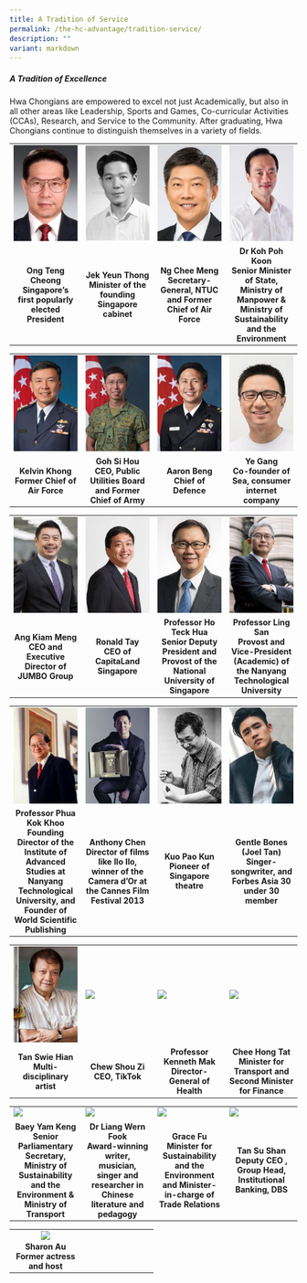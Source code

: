 ```yaml
---
title: A Tradition of Service
permalink: /the-hc-advantage/tradition-service/
description: ""
variant: markdown
---
```

##### A Tradition of Excellence

Hwa Chongians are empowered to excel not just Academically, but also in all other areas like Leadership, Sports and Games, Co-curricular Activities (CCAs), Research, and Service to the Community. After graduating, Hwa Chongians continue to distinguish themselves in a variety of fields.

<table style="table-layout: fixed; width: 100%;">
  <tbody>
    <tr>
      <td style="width: 22%; margin-right: 15px;"><img alt="tradition1" style="width: 100%;" src="/images/tradition1.jpg"></td>
      <td style="width: 22%; margin-right: 15px;"><img alt="tradition2" style="width: 100%;" src="/images/tradition2.jpg"></td>
      <td style="width: 22%; margin-right: 15px;"><img alt="tradition3" style="width: 100%;" src="/images/tradition3.jpg"></td>
      <td style="width: 22%; margin-right: 0;"><img alt="tradition4" style="width: 100%;" src="/images/tradition4.jpg"></td>
    </tr>
    <tr>
      <td align="center"><strong>Ong Teng Cheong<br>
      Singapore’s first popularly elected President</strong></td>
      <td align="center"><strong>Jek Yeun Thong<br>
      Minister of the founding Singapore cabinet</strong></td>
      <td align="center"><strong>Ng Chee Meng<br>
      Secretary-General, NTUC and Former Chief of Air Force</strong></td>
      <td align="center"><strong>Dr Koh Poh Koon<br>
      Senior Minister of State, Ministry of Manpower &amp; Ministry of Sustainability and the Environment</strong></td>
    </tr>
  </tbody>
</table>


<table style="table-layout: fixed; width: 100%;">
  <tbody>
    <tr>
      <td style="width: 22%; margin-right: 15px;">
        <img style="width: 100%;" src="/images/tradition5.jpg">
      </td>
      <td style="width: 22%; margin-right: 15px;">
        <img style="width: 100%;" src="/images/tradition6.jpg">
      </td>
      <td style="width: 22%; margin-right: 15px;">
        <img style="width: 100%;" src="/images/tradition7.jpg">
      </td>
      <td style="width: 22%; margin-right: 0;">
        <img style="width: 100%;" src="/images/tradition8.jpg">
      </td>
    </tr>
    <tr>
      <td align="center"><strong>Kelvin Khong<br>Former Chief of Air Force</strong></td>
      <td align="center"><strong>Goh Si Hou<br>CEO, Public Utilities Board and Former Chief of Army</strong></td>
      <td align="center"><strong>Aaron Beng<br>Chief of Defence</strong></td>
      <td align="center"><strong>Ye Gang<br>Co-founder of Sea, consumer internet company</strong></td>
    </tr>
  </tbody>
</table>


<table style="table-layout: fixed; width: 100%;">
  <tbody>
    <tr>
      <td style="width: 22%; margin-right: 15px;">
        <img style="width: 100%;" src="/images/tradition9.jpg">
      </td>
      <td style="width: 22%; margin-right: 15px;">
        <img style="width: 100%;" src="/images/tradition10.jpg">
      </td>
      <td style="width: 22%; margin-right: 15px;">
        <img style="width: 100%;" src="/images/tradition11.jpg">
      </td>
      <td style="width: 22%; margin-right: 0;">
        <img style="width: 100%;" src="/images/tradition12.jpg">
      </td>
    </tr>
    <tr>
      <td align="center"><strong>Ang Kiam Meng<br>CEO and Executive Director of JUMBO Group</strong></td>
      <td align="center"><strong>Ronald Tay<br>CEO of CapitaLand Singapore</strong></td>
      <td align="center"><strong>Professor Ho Teck Hua<br>Senior Deputy President and Provost of the National University of Singapore</strong></td>
      <td align="center"><strong>Professor Ling San<br>Provost and Vice-President (Academic) of the Nanyang Technological University</strong></td>
    </tr>
  </tbody>
</table>


<table style="table-layout: fixed; width: 100%;">
  <tbody>
    <tr>
      <td style="width: 22%; margin-right: 15px;">
        <img style="width: 100%;" src="/images/tradition13.jpg">
      </td>
      <td style="width: 22%; margin-right: 15px;">
        <img style="width: 100%;" src="/images/tradition14.jpg">
      </td>
      <td style="width: 22%; margin-right: 15px;">
        <img style="width: 100%;" src="/images/tradition15.jpg">
      </td>
      <td style="width: 22%; margin-right: 0;">
        <img style="width: 100%;" src="/images/tradition18.jpg">
      </td>
    </tr>
    <tr>
      <td align="center"><strong>Professor Phua Kok Khoo<br>Founding Director of the Institute of Advanced Studies at Nanyang Technological University, and Founder of World Scientific Publishing</strong></td>
      <td align="center"><strong>Anthony Chen<br>Director of films like Ilo Ilo, winner of the Camera d’Or at the Cannes Film Festival 2013</strong></td>
      <td align="center"><strong>Kuo Pao Kun<br>Pioneer of Singapore theatre</strong></td>
      <td align="center"><strong>Gentle Bones (Joel Tan)<br>Singer-songwriter, and Forbes Asia 30 under 30 member</strong></td>
    </tr>
  </tbody>
</table>

<table style="table-layout: fixed; width: 100%;">
  <tbody>
    <tr>
      <td style="width: 22%; margin-right: 15px;">
        <img style="width: 100%;" src="/images/tradition17.jpg">
      </td>
      <td style="width: 22%; margin-right: 15px;">
        <img style="width: 100%;" src="/images/tradition.jpg">
      </td>
      <td style="width: 22%; margin-right: 15px;">
        <img style="width: 100%;" src="/images/tradition.jpg">
      </td>
      <td style="width: 22%; margin-right: 0;">
        <img style="width: 100%;" src="/images/tradition.jpg">
      </td>
    </tr>
    <tr>
      <td align="center"><strong>Tan Swie Hian<br>Multi-disciplinary artist</strong></td>
      <td align="center"><strong>Chew Shou Zi<br>CEO, TikTok</strong></td>
      <td align="center"><strong>Professor Kenneth Mak<br>Director-General of Health</strong></td>
      <td align="center"><strong>Chee Hong Tat<br>Minister for Transport and Second Minister for Finance</strong></td>
    </tr>
  </tbody>
</table>

<table style="table-layout: fixed; width: 100%;">
  <tbody>
    <tr>
      <td style="width: 22%; margin-right: 15px;">
        <img style="width: 100%;" src="/images/tradition.jpg">
      </td>
      <td style="width: 22%; margin-right: 15px;">
        <img style="width: 100%;" src="/images/tradition.jpg">
      </td>
      <td style="width: 22%; margin-right: 15px;">
        <img style="width: 100%;" src="/images/tradition.jpg">
      </td>
      <td style="width: 22%; margin-right: 0;">
        <img style="width: 100%;" src="/images/tradition.jpg">
      </td>
    </tr>
    <tr>
      <td align="center"><strong>Baey Yam Keng<br>Senior Parliamentary Secretary, Ministry of Sustainability and the Environment &amp; Ministry of Transport</strong></td>
      <td align="center"><strong>Dr Liang Wern Fook<br>Award-winning writer, musician, singer and researcher in Chinese literature and pedagogy</strong></td>
      <td align="center"><strong>Grace Fu<br>Minister for Sustainability and the Environment and Minister-in-charge of Trade Relations</strong></td>
      <td align="center"><strong>Tan Su Shan<br>Deputy CEO , Group Head, Institutional Banking, DBS</strong></td>
    </tr>
  </tbody>
</table>


<table style="table-layout: fixed; width: 50%;">
  <tbody>
    <tr>
      <td style="width: 33%; margin-left: 15px; text-align: center;">
        <img style="width: 100%;" src="/images/tradition.jpg">
        <br>
        <strong>Sharon Au<br>Former actress and host</strong>
      </td>
      <td style="width: 33%; margin-left: 15px; text-align: center;">
        
       
        
      
  </td></tr></tbody>
</table>
